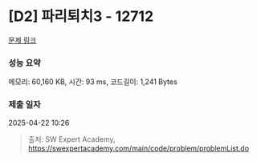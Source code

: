 # [D2] 파리퇴치3 - 12712 

[문제 링크](https://swexpertacademy.com/main/code/problem/problemDetail.do?contestProbId=AXuARWAqDkQDFARa) 

### 성능 요약

메모리: 60,160 KB, 시간: 93 ms, 코드길이: 1,241 Bytes

### 제출 일자

2025-04-22 10:26



> 출처: SW Expert Academy, https://swexpertacademy.com/main/code/problem/problemList.do